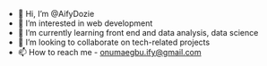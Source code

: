 - 👋 Hi, I’m @AifyDozie
- 👀 I’m interested in  web development
- 🌱 I’m currently learning front end and data analysis, data science
- 💞️ I’m looking to collaborate on tech-related projects
- 📫 How to reach me - onumaegbu.ify@gmail.com

<!---
AifyDozie/AifyDozie is a ✨ special ✨ repository because its `README.md` (this file) appears on your GitHub profile.
You can click the Preview link to take a look at your changes.
--->

